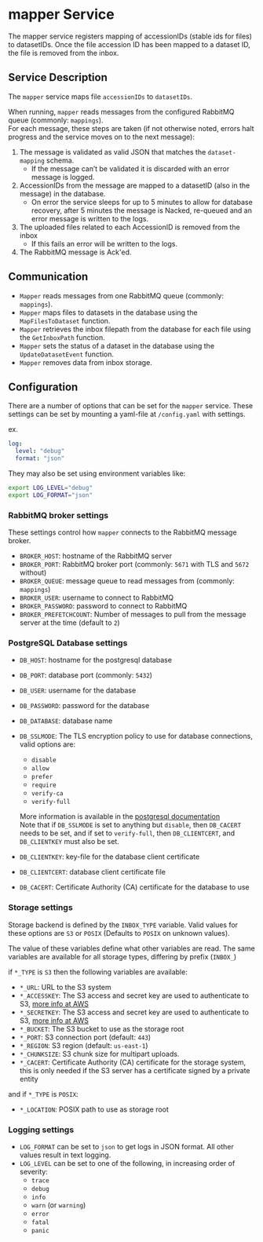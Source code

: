 # mapper Service

The mapper service registers mapping of accessionIDs (stable ids for files) to datasetIDs.
Once the file accession ID has been mapped to a dataset ID, the file is removed from the inbox.

## Service Description

The `mapper` service maps file `accessionIDs` to `datasetIDs`.

When running, `mapper` reads messages from the configured RabbitMQ queue (commonly: `mappings`).  
For each message, these steps are taken (if not otherwise noted, errors halt progress and the service moves on to the next message):

1. The message is validated as valid JSON that matches the `dataset-mapping` schema.  
    - If the message can’t be validated it is discarded with an error message is logged.
2. AccessionIDs from the message are mapped to a datasetID (also in the message) in the database.  
    - On error the service sleeps for up to 5 minutes to allow for database recovery, after 5 minutes the message is Nacked, re-queued and an error message is written to the logs.
3. The uploaded files related to each AccessionID is removed from the inbox  
    - If this fails an error will be written to the logs.
4. The RabbitMQ message is Ack'ed.

## Communication

- `Mapper` reads messages from one RabbitMQ queue (commonly: `mappings`).
- `Mapper` maps files to datasets in the database using the `MapFilesToDataset` function.
- `Mapper` retrieves the inbox filepath from the database for each file using the `GetInboxPath` function.
- `Mapper` sets the status of a dataset in the database using the `UpdateDatasetEvent` function.
- `Mapper` removes data from inbox storage.

## Configuration

There are a number of options that can be set for the `mapper` service.
These settings can be set by mounting a yaml-file at `/config.yaml` with settings.

ex.

```yaml
log:
  level: "debug"
  format: "json"
```

They may also be set using environment variables like:

```bash
export LOG_LEVEL="debug"
export LOG_FORMAT="json"
```

### RabbitMQ broker settings

These settings control how `mapper` connects to the RabbitMQ message broker.

- `BROKER_HOST`: hostname of the RabbitMQ server
- `BROKER_PORT`: RabbitMQ broker port (commonly: `5671` with TLS and `5672` without)
- `BROKER_QUEUE`: message queue to read messages from (commonly: `mappings`)
- `BROKER_USER`: username to connect to RabbitMQ
- `BROKER_PASSWORD`: password to connect to RabbitMQ
- `BROKER_PREFETCHCOUNT`: Number of messages to pull from the message server at the time (default to `2`)

### PostgreSQL Database settings

- `DB_HOST`: hostname for the postgresql database
- `DB_PORT`: database port (commonly: `5432`)
- `DB_USER`: username for the database
- `DB_PASSWORD`: password for the database
- `DB_DATABASE`: database name
- `DB_SSLMODE`: The TLS encryption policy to use for database connections, valid options are:
    - `disable`
    - `allow`
    - `prefer`
    - `require`
    - `verify-ca`
    - `verify-full`

  More information is available in the [postgresql documentation](https://www.postgresql.org/docs/current/libpq-ssl.html#LIBPQ-SSL-PROTECTION)  
  Note that if `DB_SSLMODE` is set to anything but `disable`, then `DB_CACERT` needs to be set, and if set to `verify-full`, then `DB_CLIENTCERT`, and `DB_CLIENTKEY` must also be set.

- `DB_CLIENTKEY`: key-file for the database client certificate
- `DB_CLIENTCERT`: database client certificate file
- `DB_CACERT`: Certificate Authority (CA) certificate for the database to use

### Storage settings

Storage backend is defined by the `INBOX_TYPE` variable.
Valid values for these options are `S3` or `POSIX`
(Defaults to `POSIX` on unknown values).

The value of these variables define what other variables are read.
The same variables are available for all storage types, differing by prefix (`INBOX_`)

if `*_TYPE` is `S3` then the following variables are available:

- `*_URL`: URL to the S3 system
- `*_ACCESSKEY`: The S3 access and secret key are used to authenticate to S3,
 [more info at AWS](https://docs.aws.amazon.com/general/latest/gr/aws-sec-cred-types.html#access-keys-and-secret-access-keys)
- `*_SECRETKEY`: The S3 access and secret key are used to authenticate to S3,
 [more info at AWS](https://docs.aws.amazon.com/general/latest/gr/aws-sec-cred-types.html#access-keys-and-secret-access-keys)
- `*_BUCKET`: The S3 bucket to use as the storage root
- `*_PORT`: S3 connection port (default: `443`)
- `*_REGION`: S3 region (default: `us-east-1`)
- `*_CHUNKSIZE`: S3 chunk size for multipart uploads.
- `*_CACERT`: Certificate Authority (CA) certificate for the storage system, this is only needed if the S3 server has a certificate signed by a private entity

and if `*_TYPE` is `POSIX`:

- `*_LOCATION`: POSIX path to use as storage root

### Logging settings

- `LOG_FORMAT` can be set to `json` to get logs in JSON format. All other values result in text logging.
- `LOG_LEVEL` can be set to one of the following, in increasing order of severity:
    - `trace`
    - `debug`
    - `info`
    - `warn` (or `warning`)
    - `error`
    - `fatal`
    - `panic`